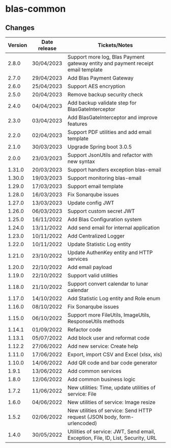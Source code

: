 # blas-common

## Changes

| Version | Date release | Tickets/Notes                                                                    |
|---------|--------------|----------------------------------------------------------------------------------|
| 2.8.0   | 30/04/2023   | Support more log, Blas Payment gateway entity and payment receipt email template |
| 2.7.0   | 29/04/2023   | Add Blas Payment Gateway                                                         |
| 2.6.0   | 25/04/2023   | Support AES encryption                                                           |
| 2.5.0   | 20/04/2023   | Remove backup security check                                                     |
| 2.4.0   | 04/04/2023   | Add backup validate step for BlasGateInterceptor                                 |
| 2.3.0   | 03/04/2023   | Add BlasGateInterceptor and improve features                                     |
| 2.2.0   | 02/04/2023   | Support PDF utilities and add email template                                     |
| 2.1.0   | 30/03/2023   | Upgrade Spring boot 3.0.5                                                        |
| 2.0.0   | 23/03/2023   | Support JsonUtils and refactor with new syntax                                   |
| 1.31.0  | 20/03/2023   | Support handlers exception blas-email                                            |
| 1.30.0  | 19/03/2023   | Support monitoring blas-email                                                    |
| 1.29.0  | 17/03/2023   | Support email template                                                           |
| 1.28.0  | 16/03/2023   | Fix Sonarqube issues                                                             |
| 1.27.0  | 13/03/2023   | Update config JWT                                                                |
| 1.26.0  | 06/03/2023   | Support custom secret JWT                                                        |
| 1.25.0  | 16/11/2022   | Add Blas Configuration system                                                    |
| 1.24.0  | 13/11/2022   | Add send email for internal application                                          |
| 1.23.0  | 10/11/2022   | Add Centralized Logger                                                           |
| 1.22.0  | 10/11/2022   | Update Statistic Log entity                                                      |
| 1.21.0  | 23/10/2022   | Update AuthenKey entity and HTTP services                                        |
| 1.20.0  | 22/10/2022   | Add email payload                                                                |
| 1.19.0  | 22/10/2022   | Support valid utilities                                                          |
| 1.18.0  | 21/10/2022   | Support convert calendar to lunar calendar                                       |
| 1.17.0  | 14/10/2022   | Add Statistic Log entity and Role enum                                           |
| 1.16.0  | 08/10/2022   | Fix Sonarqube issues                                                             |
| 1.15.0  | 06/10/2022   | Support more FileUtils, ImageUtils, ResponseUtils methods                        |
| 1.14.1  | 01/09/2022   | Refactor code                                                                    |
| 1.13.1  | 05/07/2022   | Add block user and reformat code                                                 |
| 1.12.2  | 27/06/2022   | Add new service: Create help                                                     |
| 1.11.0  | 17/06/2022   | Export, import CSV and Excel (xlsx, xls)                                         |
| 1.10.0  | 14/06/2022   | Add QR code and bar code generator                                               |
| 1.9.1   | 13/06/2022   | Add common services                                                              |
| 1.8.0   | 12/06/2022   | Add common business logic                                                        |
| 1.7.2   | 11/06/2022   | New utilities: Time, update utilities of service: File                           |
| 1.6.0   | 04/06/2022   | New utilities of service: Image resize                                           |
| 1.5.2   | 02/06/2022   | New utilities of service: Send HTTP request (JSON body, form-urlencoded)         |
| 1.4.0   | 30/05/2022   | Utilities of service: JWT, Send email, Exception, File, ID, List, Security, URL  |
